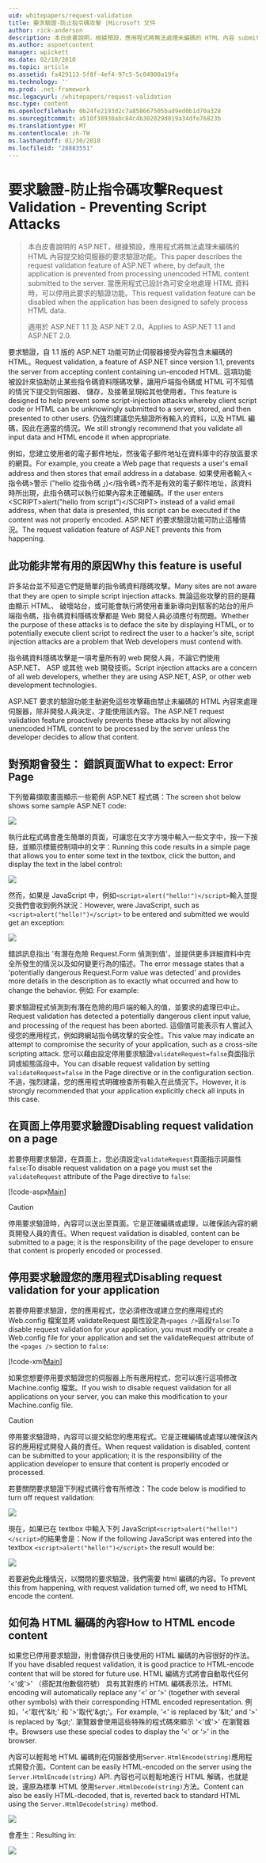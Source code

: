 ```yaml
---
uid: whitepapers/request-validation
title: 要求驗證-防止指令碼攻擊 |Microsoft 文件
author: rick-anderson
description: 本白皮書說明，根據預設，應用程式將無法處理未編碼的 HTML 內容 submitt ASP.NET 的要求驗證功能...
ms.author: aspnetcontent
manager: wpickett
ms.date: 02/10/2010
ms.topic: article
ms.assetid: fa429113-5f8f-4ef4-97c5-5c04900a19fa
ms.technology: ''
ms.prod: .net-framework
msc.legacyurl: /whitepapers/request-validation
msc.type: content
ms.openlocfilehash: 0b24fe2193d2c7a858667505bad9ed0b1d70a328
ms.sourcegitcommit: a510f38930abc84c4b302029d019a34dfe76823b
ms.translationtype: MT
ms.contentlocale: zh-TW
ms.lasthandoff: 01/30/2018
ms.locfileid: "28883551"
---
```

<a name="request-validation---preventing-script-attacks"></a><span data-ttu-id="6e34f-103">要求驗證-防止指令碼攻擊</span><span class="sxs-lookup"><span data-stu-id="6e34f-103">Request Validation - Preventing Script Attacks</span></span>
====================
> <span data-ttu-id="6e34f-104">本白皮書說明的 ASP.NET，根據預設，應用程式將無法處理未編碼的 HTML 內容提交給伺服器的要求驗證功能。</span><span class="sxs-lookup"><span data-stu-id="6e34f-104">This paper describes the request validation feature of ASP.NET where, by default, the application is prevented from processing unencoded HTML content submitted to the server.</span></span> <span data-ttu-id="6e34f-105">當應用程式已設計為可安全地處理 HTML 資料時，可以停用此要求的驗證功能。</span><span class="sxs-lookup"><span data-stu-id="6e34f-105">This request validation feature can be disabled when the application has been designed to safely process HTML data.</span></span>
> 
> <span data-ttu-id="6e34f-106">適用於 ASP.NET 1.1 及 ASP.NET 2.0。</span><span class="sxs-lookup"><span data-stu-id="6e34f-106">Applies to ASP.NET 1.1 and ASP.NET 2.0.</span></span>


<span data-ttu-id="6e34f-107">要求驗證，自 1.1 版的 ASP.NET 功能可防止伺服器接受內容包含未編碼的 HTML。</span><span class="sxs-lookup"><span data-stu-id="6e34f-107">Request validation, a feature of ASP.NET since version 1.1, prevents the server from accepting content containing un-encoded HTML.</span></span> <span data-ttu-id="6e34f-108">這項功能被設計來協助防止某些指令碼資料隱碼攻擊，讓用戶端指令碼或 HTML 可不知情的情況下提交到伺服器、 儲存，及接著呈現給其他使用者。</span><span class="sxs-lookup"><span data-stu-id="6e34f-108">This feature is designed to help prevent some script-injection attacks whereby client script code or HTML can be unknowingly submitted to a server, stored, and then presented to other users.</span></span> <span data-ttu-id="6e34f-109">仍強烈建議您先驗證所有輸入的資料，以及 HTML 編碼，因此在適當的情況。</span><span class="sxs-lookup"><span data-stu-id="6e34f-109">We still strongly recommend that you validate all input data and HTML encode it when appropriate.</span></span>

<span data-ttu-id="6e34f-110">例如，您建立使用者的電子郵件地址，然後電子郵件地址在資料庫中的存放區要求的網頁。</span><span class="sxs-lookup"><span data-stu-id="6e34f-110">For example, you create a Web page that requests a user's email address and then stores that email address in a database.</span></span> <span data-ttu-id="6e34f-111">如果使用者輸入&lt;指令碼&gt;警示 ("hello 從指令碼 」)&lt;/指令碼&gt;而不是有效的電子郵件地址，該資料時所出現，此指令碼可以執行如果內容未正確編碼。</span><span class="sxs-lookup"><span data-stu-id="6e34f-111">If the user enters &lt;SCRIPT&gt;alert("hello from script")&lt;/SCRIPT&gt; instead of a valid email address, when that data is presented, this script can be executed if the content was not properly encoded.</span></span> <span data-ttu-id="6e34f-112">ASP.NET 的要求驗證功能可防止這種情況。</span><span class="sxs-lookup"><span data-stu-id="6e34f-112">The request validation feature of ASP.NET prevents this from happening.</span></span>

## <a name="why-this-feature-is-useful"></a><span data-ttu-id="6e34f-113">此功能非常有用的原因</span><span class="sxs-lookup"><span data-stu-id="6e34f-113">Why this feature is useful</span></span>

<span data-ttu-id="6e34f-114">許多站台並不知道它們是簡單的指令碼資料隱碼攻擊。</span><span class="sxs-lookup"><span data-stu-id="6e34f-114">Many sites are not aware that they are open to simple script injection attacks.</span></span> <span data-ttu-id="6e34f-115">無論這些攻擊的目的是藉由顯示 HTML、 破壞站台，或可能會執行將使用者重新導向到駭客的站台的用戶端指令碼，指令碼資料隱碼攻擊都是 Web 開發人員必須應付有問題。</span><span class="sxs-lookup"><span data-stu-id="6e34f-115">Whether the purpose of these attacks is to deface the site by displaying HTML, or to potentially execute client script to redirect the user to a hacker's site, script injection attacks are a problem that Web developers must contend with.</span></span>

<span data-ttu-id="6e34f-116">指令碼資料隱碼攻擊是一項考量所有的 web 開發人員，不論它們使用 ASP.NET、 ASP 或其他 web 開發技術。</span><span class="sxs-lookup"><span data-stu-id="6e34f-116">Script injection attacks are a concern of all web developers, whether they are using ASP.NET, ASP, or other web development technologies.</span></span>

<span data-ttu-id="6e34f-117">ASP.NET 要求的驗證功能主動避免這些攻擊藉由禁止未編碼的 HTML 內容來處理伺服器，除非開發人員決定，才能使用該內容。</span><span class="sxs-lookup"><span data-stu-id="6e34f-117">The ASP.NET request validation feature proactively prevents these attacks by not allowing unencoded HTML content to be processed by the server unless the developer decides to allow that content.</span></span>

## <a name="what-to-expect-error-page"></a><span data-ttu-id="6e34f-118">對預期會發生： 錯誤頁面</span><span class="sxs-lookup"><span data-stu-id="6e34f-118">What to expect: Error Page</span></span>

<span data-ttu-id="6e34f-119">下列螢幕擷取畫面顯示一些範例 ASP.NET 程式碼：</span><span class="sxs-lookup"><span data-stu-id="6e34f-119">The screen shot below shows some sample ASP.NET code:</span></span>

![](request-validation/_static/image1.png)

<span data-ttu-id="6e34f-120">執行此程式碼會產生簡單的頁面，可讓您在文字方塊中輸入一些文字中，按一下按鈕，並顯示標籤控制項中的文字：</span><span class="sxs-lookup"><span data-stu-id="6e34f-120">Running this code results in a simple page that allows you to enter some text in the textbox, click the button, and display the text in the label control:</span></span>

![](request-validation/_static/image2.png)

<span data-ttu-id="6e34f-121">然而，如果是 JavaScript 中，例如`<script>alert("hello!")</script>`輸入並提交我們會收到例外狀況：</span><span class="sxs-lookup"><span data-stu-id="6e34f-121">However, were JavaScript, such as `<script>alert("hello!")</script>` to be entered and submitted we would get an exception:</span></span>

![](request-validation/_static/image3.png)

<span data-ttu-id="6e34f-122">錯誤訊息指出 '有潛在危險 Request.Form 偵測到值'，並提供更多詳細資料中完全所發生的情況以及如何變更行為的描述。</span><span class="sxs-lookup"><span data-stu-id="6e34f-122">The error message states that a 'potentially dangerous Request.Form value was detected' and provides more details in the description as to exactly what occurred and how to change the behavior.</span></span> <span data-ttu-id="6e34f-123">例如: </span><span class="sxs-lookup"><span data-stu-id="6e34f-123">For example:</span></span>

<span data-ttu-id="6e34f-124">要求驗證程式偵測到有潛在危險的用戶端的輸入的值，並要求的處理已中止。</span><span class="sxs-lookup"><span data-stu-id="6e34f-124">Request validation has detected a potentially dangerous client input value, and processing of the request has been aborted.</span></span> <span data-ttu-id="6e34f-125">這個值可能表示有人嘗試入侵您的應用程式，例如跨網站指令碼攻擊的安全性。</span><span class="sxs-lookup"><span data-stu-id="6e34f-125">This value may indicate an attempt to compromise the security of your application, such as a cross-site scripting attack.</span></span> <span data-ttu-id="6e34f-126">您可以藉由設定停用要求驗證`validateRequest=false`頁面指示詞或組態區段中。</span><span class="sxs-lookup"><span data-stu-id="6e34f-126">You can disable request validation by setting `validateRequest=false` in the Page directive or in the configuration section.</span></span> <span data-ttu-id="6e34f-127">不過，強烈建議，您的應用程式明確檢查所有輸入在此情況下。</span><span class="sxs-lookup"><span data-stu-id="6e34f-127">However, it is strongly recommended that your application explicitly check all inputs in this case.</span></span>

## <a name="disabling-request-validation-on-a-page"></a><span data-ttu-id="6e34f-128">在頁面上停用要求驗證</span><span class="sxs-lookup"><span data-stu-id="6e34f-128">Disabling request validation on a page</span></span>

<span data-ttu-id="6e34f-129">若要停用要求驗證，在頁面上，您必須設定`validateRequest`頁面指示詞屬性`false`:</span><span class="sxs-lookup"><span data-stu-id="6e34f-129">To disable request validation on a page you must set the `validateRequest` attribute of the Page directive to `false`:</span></span>

[!code-aspx[Main](request-validation/samples/sample1.aspx)]

> [!CAUTION]
> <span data-ttu-id="6e34f-130">停用要求驗證時，內容可以送出至頁面。它是正確編碼或處理，以確保該內容的網頁開發人員的責任。</span><span class="sxs-lookup"><span data-stu-id="6e34f-130">When request validation is disabled, content can be submitted to a page; it is the responsibility of the page developer to ensure that content is properly encoded or processed.</span></span>

## <a name="disabling-request-validation-for-your-application"></a><span data-ttu-id="6e34f-131">停用要求驗證您的應用程式</span><span class="sxs-lookup"><span data-stu-id="6e34f-131">Disabling request validation for your application</span></span>

<span data-ttu-id="6e34f-132">若要停用要求驗證，您的應用程式，您必須修改或建立您的應用程式的 Web.config 檔案並將 validateRequest 屬性設定為`<pages />`區段`false`:</span><span class="sxs-lookup"><span data-stu-id="6e34f-132">To disable request validation for your application, you must modify or create a Web.config file for your application and set the validateRequest attribute of the `<pages />` section to `false`:</span></span>

[!code-xml[Main](request-validation/samples/sample2.xml)]

<span data-ttu-id="6e34f-133">如果您想要停用要求驗證您的伺服器上所有應用程式，您可以進行這項修改 Machine.config 檔案。</span><span class="sxs-lookup"><span data-stu-id="6e34f-133">If you wish to disable request validation for all applications on your server, you can make this modification to your Machine.config file.</span></span>

> [!CAUTION]
> <span data-ttu-id="6e34f-134">停用要求驗證時，內容可以提交給您的應用程式。它是正確編碼或處理以確保該內容的應用程式開發人員的責任。</span><span class="sxs-lookup"><span data-stu-id="6e34f-134">When request validation is disabled, content can be submitted to your application; it is the responsibility of the application developer to ensure that content is properly encoded or processed.</span></span>

<span data-ttu-id="6e34f-135">若要關閉要求驗證下列程式碼行會有所修改：</span><span class="sxs-lookup"><span data-stu-id="6e34f-135">The code below is modified to turn off request validation:</span></span>

![](request-validation/_static/image4.png)

<span data-ttu-id="6e34f-136">現在，如果已在 textbox 中輸入下列 JavaScript`<script>alert("hello!")</script>`的結果會是：</span><span class="sxs-lookup"><span data-stu-id="6e34f-136">Now if the following JavaScript was entered into the textbox `<script>alert("hello!")</script>` the result would be:</span></span>

![](request-validation/_static/image5.png)

<span data-ttu-id="6e34f-137">若要避免此種情況，以關閉的要求驗證，我們需要 html 編碼的內容。</span><span class="sxs-lookup"><span data-stu-id="6e34f-137">To prevent this from happening, with request validation turned off, we need to HTML encode the content.</span></span>

## <a name="how-to-html-encode-content"></a><span data-ttu-id="6e34f-138">如何為 HTML 編碼的內容</span><span class="sxs-lookup"><span data-stu-id="6e34f-138">How to HTML encode content</span></span>

<span data-ttu-id="6e34f-139">如果您已停用要求驗證，則會儲存供日後使用的 HTML 編碼的內容很好的作法。</span><span class="sxs-lookup"><span data-stu-id="6e34f-139">If you have disabled request validation, it is good practice to HTML-encode content that will be stored for future use.</span></span> <span data-ttu-id="6e34f-140">HTML 編碼方式將會自動取代任何 '&lt;'或'&gt;' （搭配其他數個符號） 具有其對應的 HTML 編碼表示法。</span><span class="sxs-lookup"><span data-stu-id="6e34f-140">HTML encoding will automatically replace any ‘&lt;' or ‘&gt;' (together with several other symbols) with their corresponding HTML encoded representation.</span></span> <span data-ttu-id="6e34f-141">例如，'&lt;'取代'&amp;lt;' 和 '&gt;'取代'&amp;gt;'。</span><span class="sxs-lookup"><span data-stu-id="6e34f-141">For example, ‘&lt;' is replaced by ‘&amp;lt;' and ‘&gt;' is replaced by ‘&amp;gt;'.</span></span> <span data-ttu-id="6e34f-142">瀏覽器會使用這些特殊的程式碼來顯示 '&lt;'或'&gt;' 在瀏覽器中。</span><span class="sxs-lookup"><span data-stu-id="6e34f-142">Browsers use these special codes to display the ‘&lt;' or ‘&gt;' in the browser.</span></span>

<span data-ttu-id="6e34f-143">內容可以輕鬆地 HTML 編碼則在伺服器使用`Server.HtmlEncode(string)`應用程式開發介面。</span><span class="sxs-lookup"><span data-stu-id="6e34f-143">Content can be easily HTML-encoded on the server using the `Server.HtmlEncode(string)` API.</span></span> <span data-ttu-id="6e34f-144">內容也可以輕鬆地進行 HTML 解碼，也就是說，還原為標準 HTML 使用`Server.HtmlDecode(string)`方法。</span><span class="sxs-lookup"><span data-stu-id="6e34f-144">Content can also be easily HTML-decoded, that is, reverted back to standard HTML using the `Server.HtmlDecode(string)` method.</span></span>

![](request-validation/_static/image6.png)

<span data-ttu-id="6e34f-145">會產生：</span><span class="sxs-lookup"><span data-stu-id="6e34f-145">Resulting in:</span></span>

![](request-validation/_static/image7.png)
